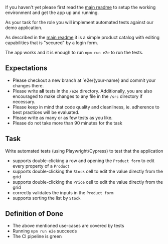If you haven't yet please first read the [main readme](README.md) to setup the working environment and get the app up and running.

As your task for the role you will implement automated tests against our demo application.

As described in the [main readme](README.md) it is a simple product catalog with editing capabilities that is "secured" by a login form.

The app works and it is enough to run `npm run e2e` to run the tests.

## Expectations

- Please checkout a new branch at `e2e/{your-name} and commit your changes there.
- Please write **all** tests in the `/e2e` directory.
  Additionally, you are also encouraged to make changes to any file in the `/src` directory if necessary.
- Please keep in mind that code quality and cleanliness, ie. adherence to best practices will be evaluated.
- Please write as many or as few tests as you like.
- Please do not take more than 90 minutes for the task

## Task

Write automated tests (using Playwright/Cypress) to test that the application

- supports double-clicking a row and opening the `Product form` to edit every property of a `Product`
- supports double-clicking the `Stock` cell to edit the value directly from the grid
- supports double-clicking the `Price` cell to edit the value directly from the grid
- correctly validates the inputs in the `Product form`
- supports sorting the list by `Stock`

## Definition of Done

- The above mentioned use-cases are covered by tests
- Running `npm run e2e` succeeds
- The CI pipeline is green
